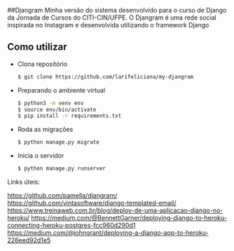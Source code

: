 ##Djangram
Minha versão do sistema desenvolvido para o curso de Django da Jornada de Cursos do CITI-CIN/UFPE. 
O Djangram é uma rede social inspirada no Instagram e desenvolvida utilizando o framework Django


## Como utilizar
* Clona repositório
  ```bash
  $ git clone https://github.com/larifeliciana/my-djangram
  ```
* Preparando o ambiente virtual
  ```bash
  $ python3 -m venv env
  $ source env/bin/activate
  $ pip install -r requirements.txt
  ```
* Roda as migrações
  ```bash
  $ python manage.py migrate
  ```
* Inicia o servidor
  ```bash
  $ python manage.py runserver
  ```
 
 Links úteis:
 
 https://github.com/pamella/djangram/
 https://github.com/vintasoftware/django-templated-email/
 https://www.treinaweb.com.br/blog/deploy-de-uma-aplicacao-django-no-heroku/
 https://medium.com/@BennettGarner/deploying-django-to-heroku-connecting-heroku-postgres-fcc960d290d1
 https://medium.com/@johngrant/deploying-a-django-app-to-heroku-226eed92d1e5
